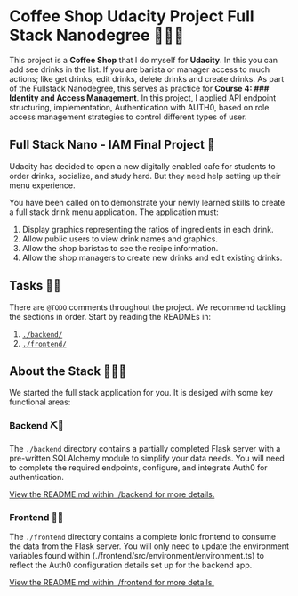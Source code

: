 # Coffee Shop Udacity Project Full Stack Nanodegree 👀👩‍💻

This project is a **Coffee Shop** that I do myself for **Udacity**. In this you can add see drinks in the list. If you are barista or manager access to much actions; like get drinks, edit drinks, delete drinks and create drinks. As part of the Fullstack Nanodegree, this serves as practice for **Course 4: ### Identity and Access Management**. In this project, I applied API endpoint structuring, implementation, Authentication with AUTH0, based on role access management strategies to control different types of user.


## Full Stack Nano - IAM Final Project 🧁

Udacity has decided to open a new digitally enabled cafe for students to order drinks, socialize, and study hard. But they need help setting up their menu experience.

You have been called on to demonstrate your newly learned skills to create a full stack drink menu application. The application must:

1) Display graphics representing the ratios of ingredients in each drink.
2) Allow public users to view drink names and graphics.
3) Allow the shop baristas to see the recipe information.
4) Allow the shop managers to create new drinks and edit existing drinks.

## Tasks 🔗🔗

There are `@TODO` comments throughout the project. We recommend tackling the sections in order. Start by reading the READMEs in:

1. [`./backend/`](./backend/README.md)
2. [`./frontend/`](./frontend/README.md)

## About the Stack  🧲🧲🧲

We started the full stack application for you. It is desiged with some key functional areas:

### Backend   ⛏🔑
 
The `./backend` directory contains a partially completed Flask server with a pre-written SQLAlchemy module to simplify your data needs. You will need to complete the required endpoints, configure, and integrate Auth0 for authentication.

[View the README.md within ./backend for more details.](./backend/README.md)

### Frontend  🔬🔬

The `./frontend` directory contains a complete Ionic frontend to consume the data from the Flask server. You will only need to update the environment variables found within (./frontend/src/environment/environment.ts) to reflect the Auth0 configuration details set up for the backend app. 

[View the README.md within ./frontend for more details.](./frontend/README.md)
```